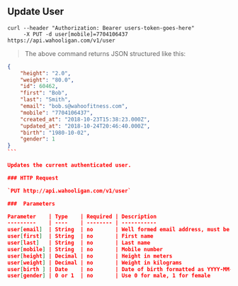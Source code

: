 ## Update User

```shell
curl --header "Authorization: Bearer users-token-goes-here"
     -X PUT -d user[mobile]=7704106437 https://api.wahooligan.com/v1/user
```

> The above command returns JSON structured like this:

``````json
{
    "height": "2.0",
    "weight": "80.0",
    "id": 60462,
    "first": "Bob",
    "last": "Smith",
    "email": "bob.s@wahoofitness.com",
    "mobile": "7704106437",
    "created_at": "2018-10-23T15:38:23.000Z",
    "updated_at": "2018-10-24T20:46:40.000Z",
    "birth": "1980-10-02",
    "gender": 1
}
```

Updates the current authenticated user.

### HTTP Request

`PUT http://api.wahooligan.com/v1/user`

###  Parameters

Parameter    | Type    | Required | Description
---------    | ----    | -------- | -----------
user[email]  | String  | no       | Well formed email address, must be unique in the system
user[first]  | String  | no       | First name
user[last]   | String  | no       | Last name
user[mobile] | String  | no       | Mobile number
user[height] | Decimal | no       | Height in meters
user[weight] | Decimal | no       | Weight in kilograms
user[birth ] | Date    | no       | Date of birth formatted as YYYY-MM-DD
user[gender] | 0 or 1  | no       | Use 0 for male, 1 for female



